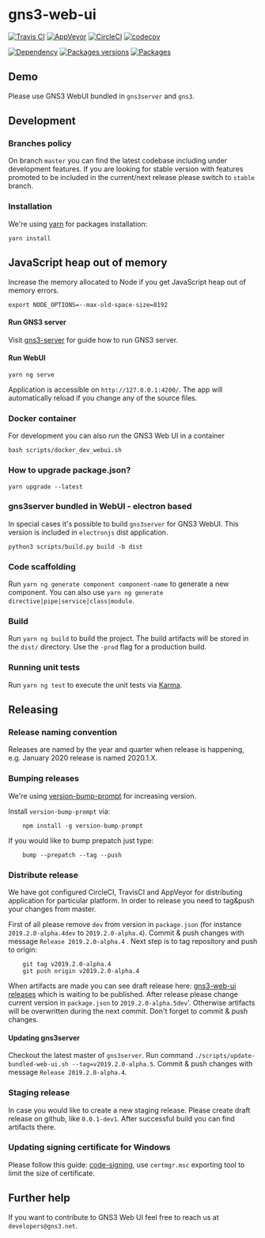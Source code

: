 # gns3-web-ui

[![Travis CI](https://api.travis-ci.org/GNS3/gns3-web-ui.svg?branch=master)](https://travis-ci.org)
[![AppVeyor](https://ci.appveyor.com/api/projects/status/github/GNS3/gns3-web-ui?branch=master&svg=true)](https://www.appveyor.com/)
[![CircleCI](https://circleci.com/gh/GNS3/gns3-web-ui/tree/master.png)](https://circleci.com/gh/GNS3/gns3-web-ui/tree/master.png)
[![codecov](https://codecov.io/gh/GNS3/gns3-web-ui/branch/master/graph/badge.svg)](https://codecov.io/gh/GNS3/gns3-web-ui)

[![Dependency](https://img.shields.io/librariesio/github/GNS3/gns3-web-ui)](https://libraries.io/github/GNS3/gns3-web-ui)
[![Packages versions](https://repology.org/badge/latest-versions/gns3.svg)](https://repology.org/metapackage/gns3/versions)
[![Packages](https://repology.org/badge/tiny-repos/gns3.svg)](https://repology.org/metapackage/gns3/versions)


## Demo

Please use GNS3 WebUI bundled in `gns3server` and `gns3`.

## Development

### Branches policy

On branch `master` you can find the latest codebase including under development features. If you are looking for stable version with features promoted to be included in the current/next release please switch to `stable` branch.

### Installation

We're using [yarn](https://yarnpkg.com/lang/en/) for packages installation:

```
yarn install
```

## JavaScript heap out of memory

Increase the memory allocated to Node if you get JavaScript heap out of memory errors.

```
export NODE_OPTIONS=--max-old-space-size=8192
```

#### Run GNS3 server

Visit [gns3-server](https://github.com/GNS3/gns3-server) for guide how to run GNS3 server.

#### Run WebUI

```
yarn ng serve
``` 

Application is accessible on `http://127.0.0.1:4200/`. The app will automatically reload if you change any of the source files.

### Docker container

For development you can also run the GNS3 Web UI in a container

```
bash scripts/docker_dev_webui.sh
```

### How to upgrade package.json?

```
yarn upgrade --latest
```

### gns3server bundled in WebUI - electron based

In special cases it's possible to build `gns3server` for GNS3 WebUI. This version is included in `electronjs` dist application.

```
python3 scripts/build.py build -b dist
```

### Code scaffolding

Run `yarn ng generate component component-name` to generate a new component. You can also use `yarn ng generate directive|pipe|service|class|module`.

### Build

Run `yarn ng build` to build the project. The build artifacts will be stored in the `dist/` directory. Use the `-prod` flag for a production build.

### Running unit tests

Run `yarn ng test` to execute the unit tests via [Karma](https://karma-runner.github.io).


## Releasing

### Release naming convention

Releases are named by the year and quarter when release is happening, e.g. January 2020 release is named 2020.1.X.

### Bumping releases

We're using [version-bump-prompt](https://www.npmjs.com/package/version-bump-prompt) for increasing version.

Install `version-bump-prompt` via:

        npm install -g version-bump-prompt
        
If you would like to bump prepatch just type:

        bump --prepatch --tag --push
        
### Distribute release

We have got configured CircleCI, TravisCI and AppVeyor for distributing application for particular platform. In order to release you need to tag&push your changes from master.

First of all please remove `dev` from version in `package.json` (for instance `2019.2.0-alpha.4dev` to `2019.2.0-alpha.4`). Commit & push changes with message `Release 2019.2.0-alpha.4` . Next step is to tag repository and push to origin:


        git tag v2019.2.0-alpha.4
        git push origin v2019.2.0-alpha.4
        

When artifacts are made you can see draft release here: [gns3-web-ui releases](https://github.com/GNS3/gns3-web-ui/releases) which is waiting to be published.
After release please change current version in `package.json` to `2019.2.0-alpha.5dev`'. Otherwise artifacts will be overwritten during the next commit. Don't forget to commit & push changes.

#### Updating gns3server

Checkout the latest master of `gns3server`. Run command `./scripts/update-bundled-web-ui.sh --tag=v2019.2.0-alpha.5`. Commit & push changes with message `Release 2019.2.0-alpha.4`.

### Staging release

In case you would like to create a new staging release. Please create draft release on github, like `0.0.1-dev1`. After successful build you can find artifacts there. 

### Updating signing certificate for Windows

Please follow this guide: [code-signing](https://www.electron.build/code-signing), use `certmgr.msc` exporting tool to limit the size of certificate.

## Further help

If you want to contribute to GNS3 Web UI feel free to reach us at `developers@gns3.net`.
